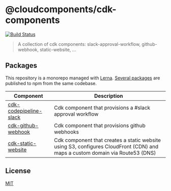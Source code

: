 # @cloudcomponents/cdk-components

[![Build Status](https://travis-ci.org/cloudcomponents/cdk-components.svg?branch=master)](https://travis-ci.org/cloudcomponents/cdk-components)

> A collection of cdk components: slack-approval-workflow, github-webhook, static-website, ...

## Packages

This repository is a monorepo managed with [Lerna](https://github.com/lerna/lerna). [Several packages](/packages) are published to npm from the same codebase.

| Component                                                  | Description                                                                                                                  |
| ---------------------------------------------------------- | ---------------------------------------------------------------------------------------------------------------------------- |
| [cdk-codepipeline-slack](/packages/cdk-codepipeline-slack) | Cdk component that provisions a #slack approval workflow                                                                     |
| [cdk-github-webhook](/packages/cdk-github-webhook)         | Cdk component that provisions github webhooks                                                                                |
| [cdk-static-website](/packages/cdk-static-website)         | Cdk component that creates a static website using S3, configures CloudFront (CDN) and maps a custom domain via Route53 (DNS) |

## License

[MIT](LICENSE)
